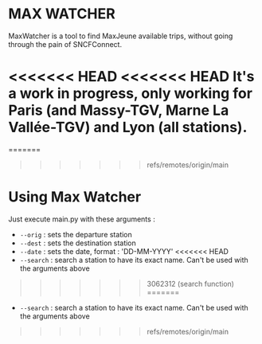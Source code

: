 # MAX WATCHER

MaxWatcher is a tool to find MaxJeune available trips, without going through the pain of SNCFConnect.

<<<<<<< HEAD
<<<<<<< HEAD
It's a work in progress, only working for Paris (and Massy-TGV, Marne La Vallée-TGV) and Lyon (all stations).
=======
=======
>>>>>>> refs/remotes/origin/main
# Using Max Watcher

Just execute main.py with these arguments :
- `--orig` : sets the departure station
- `--dest` : sets the destination station
- `--date` : sets the date, format : 'DD-MM-YYYY'
<<<<<<< HEAD
- `--search` : search a station to have its exact name. Can't be used with the arguments above
>>>>>>> 3062312 (search function)
=======
- `--search` : search a station to have its exact name. Can't be used with the arguments above
>>>>>>> refs/remotes/origin/main
